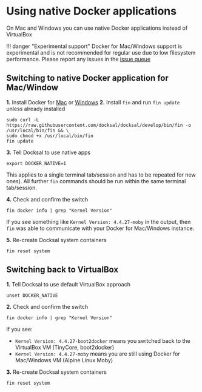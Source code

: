 # Using native Docker applications

On Mac and Windows you can use native Docker applications instead of VirtualBox

!!! danger "Experimental support"
    Docker for Mac/Windows support is experimental and is not recommended for regular use due to low filesystem performance. Please report any issues in the [issue queue](https://github.com/docksal/docksal/issues)

## Switching to native Docker application for Mac/Window

**1.** Install Docker for [Mac](https://docs.docker.com/docker-for-mac) or [Windows](https://docs.docker.com/docker-for-windows)
**2.** Install `fin` and run `fin update` unless already installed

```
sudo curl -L https://raw.githubusercontent.com/docksal/docksal/develop/bin/fin -o /usr/local/bin/fin && \
sudo chmod +x /usr/local/bin/fin
fin update
```

**3.** Tell Docksal to use native apps

```
export DOCKER_NATIVE=1
```

This applies to a single terminal tab/session and has to be repeated for new ones).
All further `fin` commands should be run within the same terminal tab/session.

**4.** Check and confirm the switch

```
fin docker info | grep "Kernel Version"
```

If you see something like `Kernel Version: 4.4.27-moby` in the output,
then `fin` was able to communicate with your Docker for Mac/Windows instance.

**5.** Re-create Docksal system containers

```
fin reset system
```

## Switching back to VirtualBox

**1.** Tell Docksal to use default VirtualBox approach

```
unset DOCKER_NATIVE
```

**2.** Check and confirm the switch

```
fin docker info | grep "Kernel Version"
```

If you see:

- `Kernel Version: 4.4.27-boot2docker` means you switched back to the VirtualBox VM (TinyCore, boot2docker)
- `Kernel Version: 4.4.27-moby` means you are still using Docker for Mac/Windows VM (Alpine Linux Moby)

**3.** Re-create Docksal system containers

```
fin reset system
```

